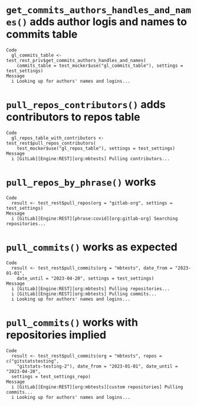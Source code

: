 # `get_commits_authors_handles_and_names()` adds author logis and names to commits table

    Code
      gl_commits_table <- test_rest_priv$get_commits_authors_handles_and_names(
        commits_table = test_mocker$use("gl_commits_table"), settings = test_settings)
    Message
      i Looking up for authors' names and logins...

# `pull_repos_contributors()` adds contributors to repos table

    Code
      gl_repos_table_with_contributors <- test_rest$pull_repos_contributors(
        test_mocker$use("gl_repos_table"), settings = test_settings)
    Message
      i [GitLab][Engine:REST][org:mbtests] Pulling contributors...

# `pull_repos_by_phrase()` works

    Code
      result <- test_rest$pull_repos(org = "gitlab-org", settings = test_settings)
    Message
      i [GitLab][Engine:REST][phrase:covid][org:gitlab-org] Searching repositories...

# `pull_commits()` works as expected

    Code
      result <- test_rest$pull_commits(org = "mbtests", date_from = "2023-01-01",
        date_until = "2023-04-20", settings = test_settings)
    Message
      i [GitLab][Engine:REST][org:mbtests] Pulling repositories...
      i [GitLab][Engine:REST][org:mbtests] Pulling commits...
      i Looking up for authors' names and logins...

# `pull_commits()` works with repositories implied

    Code
      result <- test_rest$pull_commits(org = "mbtests", repos = c("gitstatstesting",
        "gitstats-testing-2"), date_from = "2023-01-01", date_until = "2023-04-20",
      settings = test_settings_repo)
    Message
      i [GitLab][Engine:REST][org:mbtests][custom repositories] Pulling commits...
      i Looking up for authors' names and logins...

